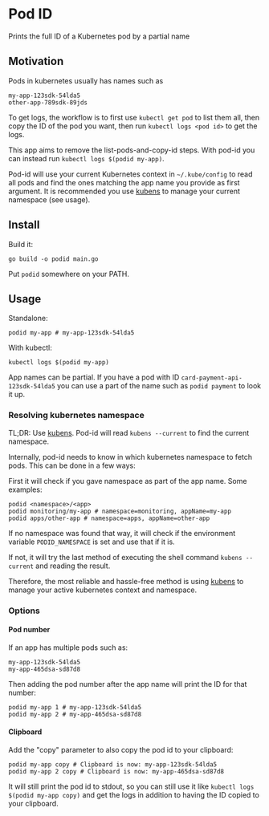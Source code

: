 # Pod ID

Prints the full ID of a Kubernetes pod by a partial name

## Motivation

Pods in kubernetes usually has names such as
```
my-app-123sdk-54lda5
other-app-789sdk-89jds
```
To get logs, the workflow is to first use `kubectl get pod` to list them all, then copy the ID of the pod you want,
then run `kubectl logs <pod id>` to get the logs.

This app aims to remove the list-pods-and-copy-id steps. With pod-id you can instead run `kubectl logs $(podid my-app)`.

Pod-id will use your current Kubernetes context in `~/.kube/config` to read all pods and find the ones matching the
app name you provide as first argument. It is recommended you use [kubens](https://github.com/ahmetb/kubectx) to manage your current namespace (see usage).

## Install

Build it:
```shell
go build -o podid main.go
```

Put `podid` somewhere on your PATH.

## Usage

Standalone:
```shell
podid my-app # my-app-123sdk-54lda5
```

With kubectl:
```
kubectl logs $(podid my-app)
```

App names can be partial. If you have a pod with ID `card-payment-api-123sdk-54lda5` you can use a part of the name such as `podid payment` to look it up.

### Resolving kubernetes namespace

TL;DR: Use [kubens](https://github.com/ahmetb/kubectx). Pod-id will read `kubens --current` to find the current namespace.

Internally, pod-id needs to know in which kubernetes namespace to fetch pods. This can be done in a few ways:

First it will check if you gave namespace as part of the app name. Some examples:
```shell
podid <namespace>/<app>
podid monitoring/my-app # namespace=monitoring, appName=my-app
podid apps/other-app # namespace=apps, appName=other-app
```

If no namespace was found that way, it will check if the environment variable `PODID_NAMESPACE` is set and use that if it is.

If not, it will try the last method of executing the shell command `kubens --current` and reading the result.

Therefore, the most reliable and hassle-free method is using [kubens](https://github.com/ahmetb/kubectx) to manage your active kubernetes context and namespace.

### Options

#### Pod number

If an app has multiple pods such as:
```shell
my-app-123sdk-54lda5
my-app-465dsa-sd87d8
```
Then adding the pod number after the app name will print the ID for that number:
```shell
podid my-app 1 # my-app-123sdk-54lda5
podid my-app 2 # my-app-465dsa-sd87d8
```

#### Clipboard

Add the "copy" parameter to also copy the pod id to your clipboard:
```shell
podid my-app copy # Clipboard is now: my-app-123sdk-54lda5
podid my-app 2 copy # Clipboard is now: my-app-465dsa-sd87d8
```
It will still print the pod id to stdout, so you can still use it like `kubectl logs $(podid my-app copy)` and get the logs in addition to having the ID copied to your clipboard. 